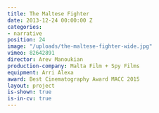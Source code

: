 ```yaml
---
title: The Maltese Fighter
date: 2013-12-24 00:00:00 Z
categories:
- narrative
position: 24
image: "/uploads/the-maltese-fighter-wide.jpg"
vimeo: 82642891
director: Arev Manoukian
production-company: Malta Film + Spy Films
equipment: Arri Alexa
award: Best Cinematography Award MACC 2015
layout: project
is-shown: true
is-in-cv: true
---
```


